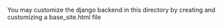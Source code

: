 You may customize the django backend in this directory by creating and customizing a base_site.html file
